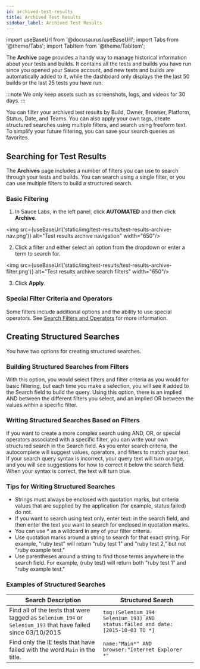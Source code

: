 ```yaml
---
id: archived-test-results
title: Archived Test Results
sidebar_label: Archived Test Results
---
```


import useBaseUrl from '@docusaurus/useBaseUrl';
import Tabs from '@theme/Tabs';
import TabItem from '@theme/TabItem';

The **Archive** page provides a handy way to manage historical information about your tests and builds. It contains all the tests and builds you have run since you opened your Sauce account, and new tests and builds are automatically added to it, while the dashboard only displays the the last 50 builds or the last 25 tests you have run.

:::note
We only keep assets such as screenshots, logs, and videos for 30 days.
:::

You can filter your archived test results by Build, Owner, Browser, Platform, Status, Date, and Teams. You can also apply your own tags, create structured searches using multiple filters, and search using freeform text. To simplify your future filtering, you can save your search queries as favorites.

## Searching for Test Results
The **Archives** page includes a number of filters you can use to search through your tests and builds. You can search using a single filter, or you can use multiple filters to build a structured search.

### Basic Filtering

1. In Sauce Labs, in the left panel, click **AUTOMATED** and then click **Archive**.

<img src={useBaseUrl('static/img/test-results/test-results-archive-nav.png')} alt="Test results archive navigation" width="650"/>

2. Click a filter and either select an option from the dropdown or enter a term to search for.

<img src={useBaseUrl('static/img/test-results/test-results-archive-filter.png')} alt="Test results archive search filters" width="650"/>

3. Click **Apply**.

### Special Filter Criteria and Operators

Some filters include additional options and the ability to use special operators. See [Search Filters and Operators](/test-results/managing-test-results#search-fields-and-operators) for more information.  

## Creating Structured Searches

You have two options for creating structured searches.

### Building Structured Searches from Filters

With this option, you would select filters and filter criteria as you would for basic filtering, but each time you make a selection, you will see it added to the Search field to build the query. Using this option, there is an implied AND between the different filters you select, and an implied OR between the values within a specific filter.

### Writing Structured Searches Based on Filters

If you want to create a more complex search using AND, OR, or special operators associated with a specific filter, you can write your own structured search in the Search field. As you enter search criteria, the autocomplete will suggest values, operators, and filters to match your text. If your search query syntax is incorrect, your query text will turn orange, and you will see suggestions for how to correct it below the search field. When your syntax is correct, the text will turn blue.

### Tips for Writing Structured Searches

* Strings must always be enclosed with quotation marks, but criteria values that are supplied by the application (for example, status:failed) do not.
* If you want to search using text only, enter text: in the search field, and then enter the text you want to search for enclosed in quotation marks.
* You can use * as a wildcard in any of your filter criteria.
* Use quotation marks around a string to search for that exact string. For example, "ruby test" will return "ruby test 1" and "ruby test 2," but not "ruby example test."
* Use parentheses around a string to find those terms anywhere in the search field. For example, (ruby test) will return both "ruby test 1" and "ruby example test."

### Examples of Structured Searches

| Search Description                                                                                                 | Structured Search                                                              |
|--------------------------------------------------------------------------------------------------------------------|--------------------------------------------------------------------------------|
| Find all of the tests that were tagged as   `Selenium_194`   or   `Selenium_193` that have failed since 03/10/2015 | `tag:(Selenium_194 Selenium_193) AND status:failed and date:[2015-10-03 TO *]` |
| Find only the IE tests that have failed with the word `Main` in the title.                                         | `name:"Main*" AND browser:"Internet Explorer *"`                               |
